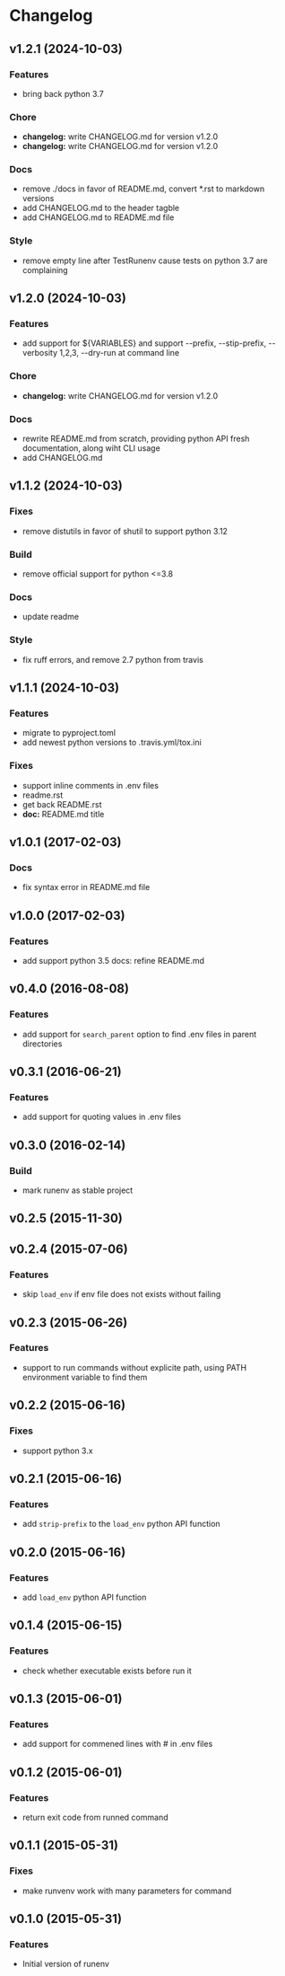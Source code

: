# Changelog

## v1.2.1 (2024-10-03)

### Features

- bring back python 3.7

### Chore

- **changelog:** write CHANGELOG.md for version v1.2.0
- **changelog:** write CHANGELOG.md for version v1.2.0

### Docs

- remove ./docs in favor of README.md, convert *.rst to markdown versions
- add CHANGELOG.md to the header tagble
- add CHANGELOG.md to README.md file

### Style

- remove empty line after TestRunenv cause tests on python 3.7 are complaining

## v1.2.0 (2024-10-03)

### Features

- add support for ${VARIABLES} and support --prefix, --stip-prefix, --verbosity 1,2,3, --dry-run at command line

### Chore

- **changelog:** write CHANGELOG.md for version v1.2.0

### Docs

- rewrite README.md from scratch, providing python API fresh documentation, along wiht CLI usage
- add CHANGELOG.md

## v1.1.2 (2024-10-03)

### Fixes

- remove distutils in favor of shutil to support python 3.12

### Build

- remove official support for python <=3.8

### Docs

- update readme

### Style

- fix ruff errors, and remove 2.7 python from travis

## v1.1.1 (2024-10-03)

### Features

- migrate to pyproject.toml
- add newest python versions to .travis.yml/tox.ini

### Fixes

- support inline comments in .env files
- readme.rst
- get back README.rst
- **doc:** README.md title

## v1.0.1 (2017-02-03)

### Docs

- fix syntax error in README.md file

## v1.0.0 (2017-02-03)

### Features

- add support python 3.5 docs: refine README.md

## v0.4.0 (2016-08-08)

### Features

- add support for `search_parent` option to find .env files in parent directories

## v0.3.1 (2016-06-21)

### Features

- add support for quoting values in .env files

## v0.3.0 (2016-02-14)

### Build

- mark runenv as stable project

## v0.2.5 (2015-11-30)

## v0.2.4 (2015-07-06)

### Features

- skip `load_env` if env file does not exists without failing

## v0.2.3 (2015-06-26)

### Features

- support to run commands without explicite path, using PATH environment variable to find them

## v0.2.2 (2015-06-16)

### Fixes

- support python 3.x

## v0.2.1 (2015-06-16)

### Features

- add `strip-prefix` to the `load_env` python API function

## v0.2.0 (2015-06-16)

### Features

- add `load_env` python API function

## v0.1.4 (2015-06-15)

### Features

- check whether executable exists before run it

## v0.1.3 (2015-06-01)

### Features

- add support for commened lines with # in .env files

## v0.1.2 (2015-06-01)

### Features

- return exit code from runned command

## v0.1.1 (2015-05-31)

### Fixes

- make runvenv work with many parameters for command

## v0.1.0 (2015-05-31)

### Features

- Initial version of runenv


